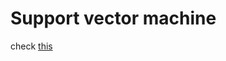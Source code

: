 # Support vector machine

check [this](https://nbviewer.org/github/mabbasi91/Machine_Learning/blob/master/Support%20Vector%20Machines/Support%20Vector%20Machines.ipynb)
